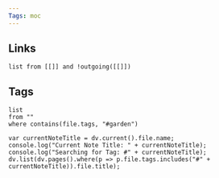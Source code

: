 ```yaml
---
Tags: moc
---
```

## Links
```dataview 
list from [[]] and !outgoing([[]]) 
```
## Tags
```dataview
list
from ""
where contains(file.tags, "#garden")
```


```dataviewjs
var currentNoteTitle = dv.current().file.name;
console.log("Current Note Title: " + currentNoteTitle);
console.log("Searching for Tag: #" + currentNoteTitle);
dv.list(dv.pages().where(p => p.file.tags.includes("#" + currentNoteTitle)).file.title);
```




